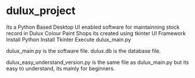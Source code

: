 # dulux_project
Its a Python Based Desktop UI enabled software for maintainning stock record in Dulux Colour Paint Shops
its created using tkinter UI Framework
Install Python
Install Tkinter
Execute dulux_main.py

dulux_main.py is the software file.
dulux.db is the database file.

dulux_easy_understand_version.py is the same file as dulux_main.py but its easy to understand, its mainly for beginners.
